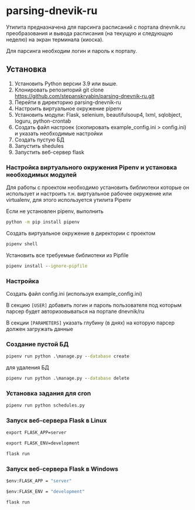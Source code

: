 # parsing-dnevik-ru

Утилита предназначена для парсинга расписаний с портала dnevnik.ru преобразования и вывода расписания (на текущую и следующую неделю) на экран терминала (киоска).

Для парсинга необходим логин и пароль к порталу.

## Установка

1. Установить Python версии 3.9 или выше.
2. Клонировать репозиторий git clone https://github.com/stepanskryabin/parsing-dnevnik-ru.git
3. Перейти в директорию parsing-dnevnik-ru
4. Настроить виртуальное окружение pipenv
5. Установить модули: Flask, selenium, beautifulsoup4, lxml, sqlobject, loguru, python-crontab
6. Создать файл настроек (скопировать example_config.ini > config.ini) и указать необходимые настройки
7. Создать пустую БД
8. Запустить shedules
9. Запустить веб-сервер flask

### Настройка виртуального окружения Pipenv и установка необходимых модулей

Для работы с проектом необходимо установить библиотеки которые он использует и настроить т.н. виртуальное рабочее окружение или virtualenv, для этого используется утилита Pipenv

Если не установлен pipenv, выполнить

```cmd
python -m pip install pipenv
```

Создать виртуальное окружение в директории с проектом

```cmd
pipenv shell
````

Установить все требуемые библиотеки из Pipfile

```cmd
pipenv install --ignore-pipfile
```

### Настройка

Создать файл config.ini (используя example_config.ini)

В секцию `[USER]` добавить логин и пароль пользователя под которым парсер будет авторизовываться на портале dnevnik/ru

В секции `[PARAMETERS]` указать глубину (в днях) на которую парсер должен загружать данные

### Создание пустой БД

```cmd
pipenv run python .\manage.py --database create
```

для удаления БД

```cmd
pipenv run python .\manage.py --database delete
```

### Установка задания для cron

```cmd
pipenv run python schedules.py
```

### Запуск веб-сервера Flask в Linux

```cmd
export FLASK_APP=server
```

```cmd
export FLASK_ENV=development
```

```cmd
flask run
```

### Запуск веб-сервера Flask в Windows

```cmd
$env:FLASK_APP = "server"
```

```cmd
$env:FLASK_ENV = "development"
```

```cmd
flask run
```
